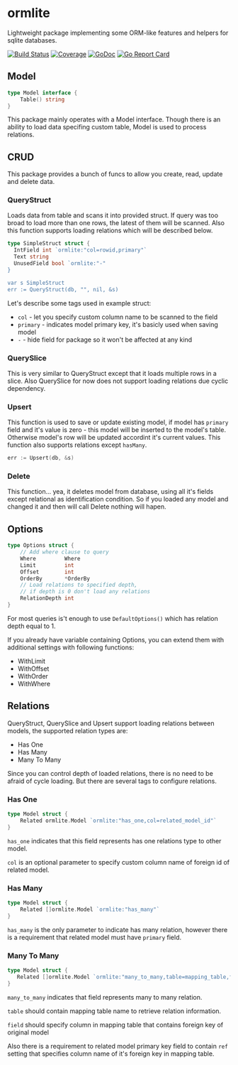 # ormlite
Lightweight package implementing some ORM-like features and helpers for sqlite databases.

[![Build Status](https://travis-ci.org/pupizoid/ormlite.svg?branch=master)](https://travis-ci.org/pupizoid/ormlite)
[![Coverage](https://gocover.io/_badge/github.com/pupizoid/ormlite)](https://gocover.io/github.com/pupizoid/ormlite)
[![GoDoc](https://godoc.org/github.com/pupizoid/ormlite?status.svg)](https://godoc.org/github.com/pupizoid/ormlite)
[![Go Report Card](https://goreportcard.com/badge/github.com/pupizoid/ormlite)](https://goreportcard.com/report/github.com/pupizoid/ormlite)

## Model
```go
type Model interface {
    Table() string
}
```
This package mainly operates with a Model interface. Though there is an ability to load data specifing custom table, Model is used to process relations. 

## CRUD
This package provides a bunch of funcs to allow you create, read, update and delete data.
  
### QueryStruct
Loads data from table and scans it into provided struct. If query was too broad to load more than one rows, the latest of them will be scanned. Also this function supports loading relations which will be described below.

```go
type SimpleStruct struct {
  IntField int `ormlite:"col=rowid,primary"`
  Text string
  UnusedField bool `ormlite:"-"
}

var s SimpleStruct
err := QueryStruct(db, "", nil, &s)
```

Let's describe some tags used in example struct:
- `col` - let you specify custom column name to be scanned to the field
- `primary` - indicates model primary key, it's basicly used when saving model
- `-` - hide field for package so it won't be affected at any kind

### QuerySlice
This is very similar to QueryStruct except that it loads multiple rows in a slice. Also QuerySlice for now does not support loading relations due cyclic dependency.

### Upsert
This function is used to save or update existing model, if model has `primary` field and it's value is zero - this model will be inserted to the model's table. Otherwise model's row will be updated accordint it's current values. This function also supports relations except `hasMany`.
```go
err := Upsert(db, &s)
```
### Delete
This function... yea, it deletes model from database, using all it's fields except relational as identification condition. So if you loaded any model and changed it and then will call Delete nothing will hapen.

## Options

```go
type Options struct {
	// Add where clause to query
	Where         Where    
	Limit         int      
	Offset        int      
	OrderBy       *OrderBy 
	// Load relations to specified depth,
	// if depth is 0 don't load any relations
	RelationDepth int      
}
```

For most queries is't enough to use `DefaultOptions()` which has relation depth equal to 1. 

If you already have variable containing Options, you can extend them with additional settings with following functions:
- WithLimit
- WithOffset
- WithOrder
- WithWhere

## Relations

QueryStruct, QuerySlice and Upsert support loading relations between models, the supported relation types are:
- Has One
- Has Many
- Many To Many

Since you can control depth of loaded relations, there is no need to be afraid of cycle loading. But there are several tags to configure relations.

### Has One

```go
type Model struct {
	Related ormlite.Model `ormlite:"has_one,col=related_model_id"`
}
```

`has_one` indicates that this field represents has one relations type to other model.

`col` is an optional parameter to specify custom column name of foreign id of related model.

### Has Many

```go
type Model struct {
	Related []ormlite.Model `ormlite:"has_many"`
}
```

`has_many` is the only parameter to indicate has many relation, however there is a requirement that related model must have `primary`
 field.
 
 ### Many To Many
 
 ```go
type Model struct {
	Related []ormlite.Model `ormlite:"many_to_many,table=mapping_table,field=model_id"`
}
```

`many_to_many` indicates that field represents many to many relation.

`table` should contain mapping table name to retrieve relation information.

`field` should specify column in mapping table that contains foreign key of original model

Also there is a requirement to related model primary key field to contain `ref` setting that specifies column name of it's foreign key in mapping table.
